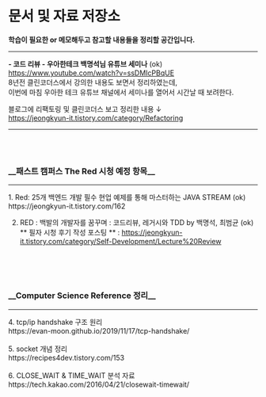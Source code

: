 # 문서 및 자료 저장소

**학습이 필요한 or 메모해두고 참고할 내용들을 정리할 공간입니다.**<hr>

__- 코드 리뷰 - 우아한테크 백명석님 유튜브 세미나__  (ok)<br>
https://www.youtube.com/watch?v=ssDMIcPBqUE<br>
8년전 클린코더스에서 강의한 내용도 보면서 정리하였는데, <br>
이번에 마침 우아한 테크 유튜브 채널에서 세미나를 열어서 시간날 때 보려한다.<br>

블로그에 리팩토링 및 클린코더스 보고 정리한 내용 ↓<br>
https://jeongkyun-it.tistory.com/category/Refactoring

<hr><br><br>
 <h3>__패스트 캠퍼스 The Red 시청 예정 항목__</h3> <hr>
1. Red: 25개 백엔드 개발 필수 현업 예제를 통해 마스터하는 JAVA STREAM  (ok)<br>
https://jeongkyun-it.tistory.com/162

2. RED : 백발의 개발자를 꿈꾸며 : 코드리뷰, 레거시와 TDD by 백명석, 최범균 (ok)<br>
** 필자 시청 후기 작성 포스팅 **
: https://jeongkyun-it.tistory.com/category/Self-Development/Lecture%20Review <br>


<br><br><br>

<h3>__Computer Science Reference 정리__</h3><hr>
4. tcp/ip handshake 구조 원리<br>
https://evan-moon.github.io/2019/11/17/tcp-handshake/
<br><br>
5. socket 개념 정리<br>
https://recipes4dev.tistory.com/153
<br><br>
6. CLOSE_WAIT & TIME_WAIT 분석 자료<br>
https://tech.kakao.com/2016/04/21/closewait-timewait/
